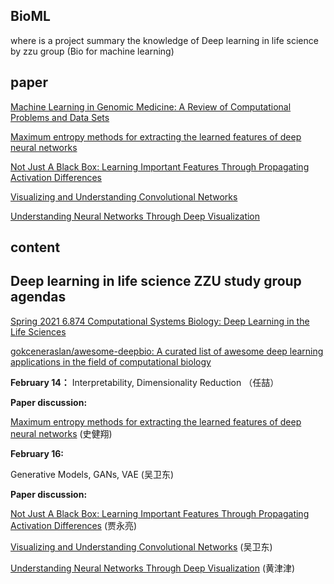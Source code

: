 ## BioML
where is a project summary the knowledge of Deep learning in life science by zzu group (Bio for machine learning)

## paper
[Machine Learning in Genomic Medicine: A Review of Computational Problems and Data Sets](https://ieeexplore.ieee.org/abstract/document/7347331/)

[Maximum entropy methods for extracting the learned features of deep neural networks](https://journals.plos.org/ploscompbiol/article?id=10.1371/journal.pcbi.1005836)

[Not Just A Black Box: Learning Important Features Through Propagating Activation Differences](http://proceedings.mlr.press/v70/shrikumar17a)

[Visualizing and Understanding Convolutional Networks](https://link.springer.com/chapter/10.1007/978-3-319-10590-1_53) 

[Understanding Neural Networks Through Deep Visualization](https://arxiv.org/abs/1506.06579)

## content
 
## Deep learning in life science ZZU study group agendas
[Spring 2021 6.874 Computational Systems Biology: Deep Learning in the Life Sciences](mit6874.github.io)

[gokceneraslan/awesome-deepbio: A curated list of awesome deep learning applications in the field of computational biology](github.com/gokceneraslan/awesome-deepbio)

**February 14：**
  Interpretability, Dimensionality Reduction  （任喆）
  
  **Paper discussion:** 
  
  [Maximum entropy methods for extracting the learned features of deep neural networks](https://journals.plos.org/ploscompbiol/article?id=10.1371/journal.pcbi.1005836) (史健翔)

**February 16:**

  Generative Models, GANs, VAE  (吴卫东)
  
  **Paper discussion:**
  
  [Not Just A Black Box: Learning Important Features Through Propagating Activation Differences](http://proceedings.mlr.press/v70/shrikumar17a) (贾永亮)
  
  [Visualizing and Understanding Convolutional Networks](https://link.springer.com/chapter/10.1007/978-3-319-10590-1_53) (吴卫东)
  
  [Understanding Neural Networks Through Deep Visualization](https://arxiv.org/abs/1506.06579) (黄津津)

